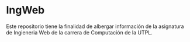 # IngWeb
Este repositorio tiene la finalidad de albergar información de la asignatura de Ingieneria Web de la carrera de Computación de la UTPL.
